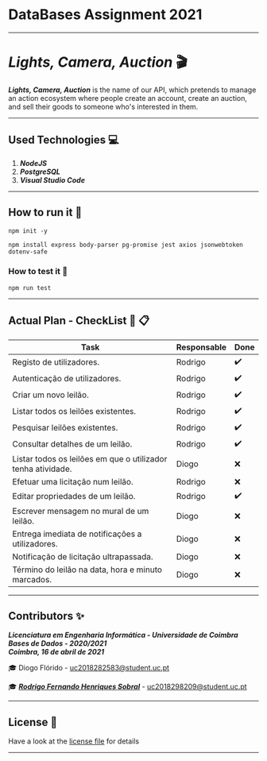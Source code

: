 # DataBases Assignment 2021
___

# *Lights, Camera, Auction* :clapper:

***Lights, Camera, Auction*** is the name of our API, which pretends to manage an action ecosystem where people create an account, create an auction, and sell their goods to someone who's interested in them.

___

## Used Technologies :computer:

1. ***NodeJS***
2. ***PostgreSQL*** 
3. ***Visual Studio Code***

___

## How to run it :running:

`npm init -y`

`npm install express body-parser pg-promise jest axios jsonwebtoken dotenv-safe`

### How to test it :vertical_traffic_light:

`npm run test`

___

## Actual Plan - CheckList :brain: :clipboard:

Task | Responsable | Done
-- | -- | --
Registo de utilizadores. | Rodrigo | :heavy_check_mark:
Autenticação de utilizadores. | Rodrigo | :heavy_check_mark:
Criar um novo leilão. | Rodrigo | :heavy_check_mark:
Listar todos os leilões existentes. | Rodrigo | :heavy_check_mark:
Pesquisar leilões existentes. | Rodrigo | :heavy_check_mark:
Consultar detalhes de um leilão. | Rodrigo | :heavy_check_mark:
Listar todos os leilões em que o utilizador tenha atividade. | Diogo | :x:
Efetuar uma licitação num leilão. | Rodrigo | :x:
Editar propriedades de um leilão. | Rodrigo | :heavy_check_mark:
Escrever mensagem no mural de um leilão. | Diogo | :x:
Entrega imediata de notificações a utilizadores. | Diogo | :x:
Notificação de licitação ultrapassada. | Diogo | :x:
Término do leilão na data, hora e minuto marcados. | Diogo | :x:

___

## **Contributors** :sparkles:

<html><i><b> Licenciatura em Engenharia Informática - Universidade de Coimbra<br>
Bases de Dados - 2020/2021 <br>
Coimbra, 16 de abril de 2021
</b></i></html>

:mortar_board: Diogo Flórido - uc2018282583@student.uc.pt	

:mortar_board: ***[Rodrigo Fernando Henriques Sobral](https://github.com/RodrigoSobral2000)*** - uc2018298209@student.uc.pt

___

## License :link:
Have a look at the [license file](LICENSE) for details
___
